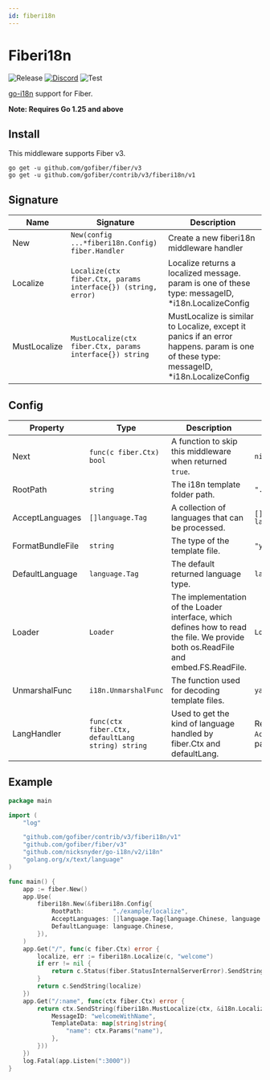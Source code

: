 ```yaml
---
id: fiberi18n
---
```


# Fiberi18n

![Release](https://img.shields.io/github/v/tag/gofiber/contrib?filter=fiberi18n*)
[![Discord](https://img.shields.io/discord/704680098577514527?style=flat&label=%F0%9F%92%AC%20discord&color=00ACD7)](https://gofiber.io/discord)
![Test](https://github.com/gofiber/contrib/workflows/Test%20fiberi18n/badge.svg)

[go-i18n](https://github.com/nicksnyder/go-i18n) support for Fiber.

**Note: Requires Go 1.25 and above**

## Install

This middleware supports Fiber v3.

```
go get -u github.com/gofiber/fiber/v3
go get -u github.com/gofiber/contrib/v3/fiberi18n/v1
```

## Signature

| Name         | Signature                                                      | Description                                                                                                                            |   
|--------------|----------------------------------------------------------------|----------------------------------------------------------------------------------------------------------------------------------------|
| New          | `New(config ...*fiberi18n.Config) fiber.Handler`               | Create a new fiberi18n middleware handler                                                                                              | 
| Localize     | `Localize(ctx fiber.Ctx, params interface{}) (string, error)` | Localize returns a localized message. param is one of these type: messageID, *i18n.LocalizeConfig                                      |                
| MustLocalize | `MustLocalize(ctx fiber.Ctx, params interface{}) string`      | MustLocalize is similar to Localize, except it panics if an error happens. param is one of these type: messageID, *i18n.LocalizeConfig |  

## Config

| Property         | Type                                              | Description                                                                                                                        | Default                                                                        |
|------------------|---------------------------------------------------|------------------------------------------------------------------------------------------------------------------------------------|--------------------------------------------------------------------------------|
| Next             | `func(c fiber.Ctx) bool`                         | A function to skip this middleware when returned `true`.                                                                           | `nil`                                                                          |
| RootPath         | `string`                                          | The i18n template folder path.                                                                                                     | `"./example/localize"`                                                         |
| AcceptLanguages  | `[]language.Tag`                                  | A collection of languages that can be processed.                                                                                   | `[]language.Tag{language.Chinese, language.English}`                           |
| FormatBundleFile | `string`                                          | The type of the template file.                                                                                                     | `"yaml"`                                                                       |
| DefaultLanguage  | `language.Tag`                                    | The default returned language type.                                                                                                | `language.English`                                                             |
| Loader           | `Loader`                                          | The implementation of the Loader interface, which defines how to read the file. We provide both os.ReadFile and embed.FS.ReadFile. | `LoaderFunc(os.ReadFile)`                                                      |
| UnmarshalFunc    | `i18n.UnmarshalFunc`                              | The function used for decoding template files.                                                                                     | `yaml.Unmarshal`                                                               |
| LangHandler      | `func(ctx fiber.Ctx, defaultLang string) string` | Used to get the kind of language handled by fiber.Ctx and defaultLang.                                                            | Retrieved from the request header `Accept-Language` or query parameter `lang`. |

## Example

```go
package main

import (
	"log"

	"github.com/gofiber/contrib/v3/fiberi18n/v1"
	"github.com/gofiber/fiber/v3"
	"github.com/nicksnyder/go-i18n/v2/i18n"
	"golang.org/x/text/language"
)

func main() {
	app := fiber.New()
	app.Use(
		fiberi18n.New(&fiberi18n.Config{
			RootPath:        "./example/localize",
			AcceptLanguages: []language.Tag{language.Chinese, language.English},
			DefaultLanguage: language.Chinese,
		}),
	)
	app.Get("/", func(c fiber.Ctx) error {
		localize, err := fiberi18n.Localize(c, "welcome")
		if err != nil {
			return c.Status(fiber.StatusInternalServerError).SendString(err.Error())
		}
		return c.SendString(localize)
	})
	app.Get("/:name", func(ctx fiber.Ctx) error {
		return ctx.SendString(fiberi18n.MustLocalize(ctx, &i18n.LocalizeConfig{
			MessageID: "welcomeWithName",
			TemplateData: map[string]string{
				"name": ctx.Params("name"),
			},
		}))
	})
	log.Fatal(app.Listen(":3000"))
}
```

